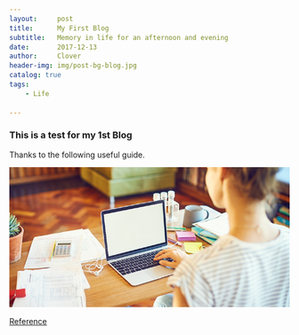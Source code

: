```yaml
---
layout:     post
title:      My First Blog
subtitle:   Memory in life for an afternoon and evening
date:       2017-12-13
author:     Clover
header-img: img/post-bg-blog.jpg
catalog: true
tags:
    - Life

---
```


### This is a test for my 1st Blog
 
Thanks to the following useful guide.

![](https://github.com/ly16/ly16.github.io/blob/master/img/post-bg-blog-body.jpg)

[Reference](https://github.com/Huxpro/huxpro.github.io)







